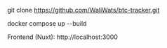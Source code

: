 git clone https://github.com/WaliWats/btc-tracker.git

docker compose up --build

Frontend (Nuxt): http://localhost:3000
